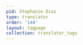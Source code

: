 ```yaml
---
pid: Stephanie Diaz
type: translator
order: '144'
layout: tagpage
collection: translator_tags
---
```


